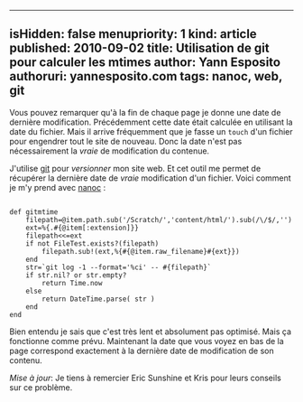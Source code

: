 -----
isHidden:       false
menupriority:   1
kind:           article
published: 2010-09-02
title: Utilisation de git pour calculer les mtimes
author: Yann Esposito
authoruri: yannesposito.com
tags:  nanoc, web, git
-----

Vous pouvez remarquer qu'à la fin de chaque page je donne une date de dernière modification.
Précédemment cette date était calculée en utilisant la date du fichier.
Mais il arrive fréquemment que je fasse un `touch` d'un fichier pour engendrer tout le site de nouveau.
Donc la date n'est pas nécessairement la _vraie_ de modification du contenue.

J'utilise [git](http://git-scm.org) pour _versionner_ mon site web.
Et cet outil me permet de récupérer la dernière date de _vraie_ modification d'un fichier.
Voici comment je m'y prend avec [nanoc](http://nanoc.stoneship.org) :

<code class="ruby" file="gitmtime.rb">
def gitmtime
    filepath=@item.path.sub('/Scratch/','content/html/').sub(/\/$/,'')
    ext=%{.#{@item[:extension]}}
    filepath<<=ext
    if not FileTest.exists?(filepath)
        filepath.sub!(ext,%{#{@item.raw_filename}#{ext}})
    end
    str=`git log -1 --format='%ci' -- #{filepath}`
    if str.nil? or str.empty?
        return Time.now
    else
        return DateTime.parse( str )
    end
end
</code>

Bien entendu je sais que c'est très lent et absolument pas optimisé.
Mais ça fonctionne comme prévu.
Maintenant la date que vous voyez en bas de la page correspond exactement à la dernière date de modification de son contenu.

_Mise à jour_:
Je tiens à remercier Eric Sunshine et Kris pour leurs conseils sur ce problème.
